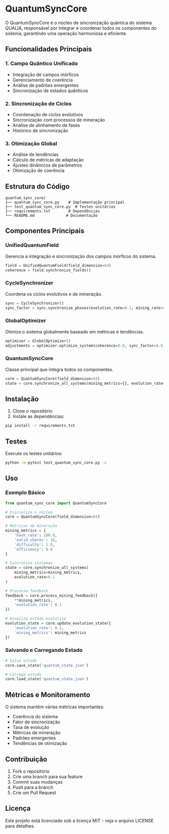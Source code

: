 # QuantumSyncCore

O QuantumSyncCore é o núcleo de sincronização quântica do sistema QUALIA, responsável por integrar e coordenar todos os componentes do sistema, garantindo uma operação harmoniosa e eficiente.

## Funcionalidades Principais

### 1. Campo Quântico Unificado
- Integração de campos mórficos
- Gerenciamento de coerência
- Análise de padrões emergentes
- Sincronização de estados quânticos

### 2. Sincronização de Ciclos
- Coordenação de ciclos evolutivos
- Sincronização com processos de mineração
- Análise de alinhamento de fases
- Histórico de sincronização

### 3. Otimização Global
- Análise de tendências
- Cálculo de métricas de adaptação
- Ajustes dinâmicos de parâmetros
- Otimização de coerência

## Estrutura do Código

```
quantum_sync_core/
├── quantum_sync_core.py    # Implementação principal
├── test_quantum_sync_core.py  # Testes unitários
├── requirements.txt        # Dependências
└── README.md              # Documentação
```

## Componentes Principais

### UnifiedQuantumField
Gerencia a integração e sincronização dos campos mórficos do sistema.

```python
field = UnifiedQuantumField(field_dimension=64)
coherence = field.synchronize_fields()
```

### CycleSynchronizer
Coordena os ciclos evolutivos e de mineração.

```python
sync = CycleSynchronizer()
sync_factor = sync.synchronize_phases(evolution_rate=0.1, mining_rate=0.1)
```

### GlobalOptimizer
Otimiza o sistema globalmente baseado em métricas e tendências.

```python
optimizer = GlobalOptimizer()
adjustments = optimizer.optimize_system(coherence=0.8, sync_factor=0.9, mining_metrics={})
```

### QuantumSyncCore
Classe principal que integra todos os componentes.

```python
core = QuantumSyncCore(field_dimension=64)
state = core.synchronize_all_systems(mining_metrics={}, evolution_rate=0.1)
```

## Instalação

1. Clone o repositório
2. Instale as dependências:
```bash
pip install -r requirements.txt
```

## Testes

Execute os testes unitários:
```bash
python -m pytest test_quantum_sync_core.py -v
```

## Uso

### Exemplo Básico

```python
from quantum_sync_core import QuantumSyncCore

# Inicializa o núcleo
core = QuantumSyncCore(field_dimension=64)

# Métricas de mineração
mining_metrics = {
    'hash_rate': 100.0,
    'valid_shares': 10,
    'difficulty': 1.0,
    'efficiency': 0.8
}

# Sincroniza sistemas
state = core.synchronize_all_systems(
    mining_metrics=mining_metrics,
    evolution_rate=0.1
)

# Processa feedback
feedback = core.process_mining_feedback({
    **mining_metrics,
    'evolution_rate': 0.1
})

# Atualiza estado evolutivo
evolution_state = core.update_evolution_state({
    'evolution_rate': 0.1,
    'mining_metrics': mining_metrics
})
```

### Salvando e Carregando Estado

```python
# Salva estado
core.save_state('quantum_state.json')

# Carrega estado
core.load_state('quantum_state.json')
```

## Métricas e Monitoramento

O sistema mantém várias métricas importantes:

- Coerência do sistema
- Fator de sincronização
- Taxa de evolução
- Métricas de mineração
- Padrões emergentes
- Tendências de otimização

## Contribuição

1. Fork o repositório
2. Crie uma branch para sua feature
3. Commit suas mudanças
4. Push para a branch
5. Crie um Pull Request

## Licença

Este projeto está licenciado sob a licença MIT - veja o arquivo LICENSE para detalhes. 
